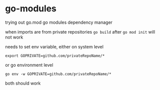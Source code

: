 # go-modules
trying out go.mod go modules dependency manager


when imports are from private repositories `go build` after `go mod init` will not work

needs to set env variable, either on system level
``` 
export GOPRIVATE=github.com/privateRepoName/*
```
or go environment level
```
go env -w GOPRIVATE=github.com/privateRepoName/*
```

both should work
